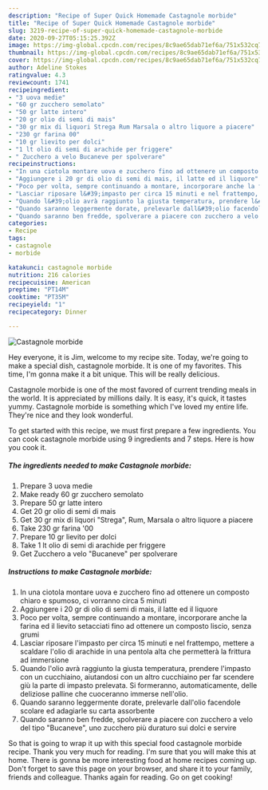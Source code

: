 ```yaml
---
description: "Recipe of Super Quick Homemade Castagnole morbide"
title: "Recipe of Super Quick Homemade Castagnole morbide"
slug: 3219-recipe-of-super-quick-homemade-castagnole-morbide
date: 2020-09-27T05:15:25.392Z
image: https://img-global.cpcdn.com/recipes/8c9ae65dab71ef6a/751x532cq70/castagnole-morbide-recipe-main-photo.jpg
thumbnail: https://img-global.cpcdn.com/recipes/8c9ae65dab71ef6a/751x532cq70/castagnole-morbide-recipe-main-photo.jpg
cover: https://img-global.cpcdn.com/recipes/8c9ae65dab71ef6a/751x532cq70/castagnole-morbide-recipe-main-photo.jpg
author: Adeline Stokes
ratingvalue: 4.3
reviewcount: 1741
recipeingredient:
- "3 uova medie"
- "60 gr zucchero semolato"
- "50 gr latte intero"
- "20 gr olio di semi di mais"
- "30 gr mix di liquori Strega Rum Marsala o altro liquore a piacere"
- "230 gr farina 00"
- "10 gr lievito per dolci"
- "1 lt olio di semi di arachide per friggere"
- " Zucchero a velo Bucaneve per spolverare"
recipeinstructions:
- "In una ciotola montare uova e zucchero fino ad ottenere un composto chiaro e spumoso, ci vorranno circa 5 minuti"
- "Aggiungere i 20 gr di olio di semi di mais, il latte ed il liquore"
- "Poco per volta, sempre continuando a montare, incorporare anche la farina ed il lievito setacciati fino ad ottenere un composto liscio, senza grumi"
- "Lasciar riposare l&#39;impasto per circa 15 minuti e nel frattempo, mettere a scaldare l&#39;olio di arachide in una pentola alta che permetterà la frittura ad immersione"
- "Quando l&#39;olio avrà raggiunto la giusta temperatura, prendere l&#39;impasto con un cucchiaino, aiutandosi con un altro cucchiaino per far scendere giù la parte di impasto prelevata. Si formeranno, automaticamente, delle deliziose palline che cuoceranno immerse nell&#39;olio."
- "Quando saranno leggermente dorate, prelevarle dall&#39;olio facendole scolare ed adagiarle su carta assorbente"
- "Quando saranno ben fredde, spolverare a piacere con zucchero a velo del tipo &#34;Bucaneve&#34;, uno zucchero più duraturo sui dolci e servire"
categories:
- Recipe
tags:
- castagnole
- morbide

katakunci: castagnole morbide 
nutrition: 216 calories
recipecuisine: American
preptime: "PT14M"
cooktime: "PT35M"
recipeyield: "1"
recipecategory: Dinner

---
```



![Castagnole morbide](https://img-global.cpcdn.com/recipes/8c9ae65dab71ef6a/751x532cq70/castagnole-morbide-recipe-main-photo.jpg)

Hey everyone, it is Jim, welcome to my recipe site. Today, we're going to make a special dish, castagnole morbide. It is one of my favorites. This time, I'm gonna make it a bit unique. This will be really delicious.



Castagnole morbide is one of the most favored of current trending meals in the world. It is appreciated by millions daily. It is easy, it's quick, it tastes yummy. Castagnole morbide is something which I've loved my entire life. They're nice and they look wonderful.


To get started with this recipe, we must first prepare a few ingredients. You can cook castagnole morbide using 9 ingredients and 7 steps. Here is how you cook it.

<!--inarticleads1-->

##### The ingredients needed to make Castagnole morbide:

1. Prepare 3 uova medie
1. Make ready 60 gr zucchero semolato
1. Prepare 50 gr latte intero
1. Get 20 gr olio di semi di mais
1. Get 30 gr mix di liquori &#34;Strega&#34;, Rum, Marsala o altro liquore a piacere
1. Take 230 gr farina &#39;00
1. Prepare 10 gr lievito per dolci
1. Take 1 lt olio di semi di arachide per friggere
1. Get  Zucchero a velo &#34;Bucaneve&#34; per spolverare




<!--inarticleads2-->

##### Instructions to make Castagnole morbide:

1. In una ciotola montare uova e zucchero fino ad ottenere un composto chiaro e spumoso, ci vorranno circa 5 minuti
1. Aggiungere i 20 gr di olio di semi di mais, il latte ed il liquore
1. Poco per volta, sempre continuando a montare, incorporare anche la farina ed il lievito setacciati fino ad ottenere un composto liscio, senza grumi
1. Lasciar riposare l&#39;impasto per circa 15 minuti e nel frattempo, mettere a scaldare l&#39;olio di arachide in una pentola alta che permetterà la frittura ad immersione
1. Quando l&#39;olio avrà raggiunto la giusta temperatura, prendere l&#39;impasto con un cucchiaino, aiutandosi con un altro cucchiaino per far scendere giù la parte di impasto prelevata. Si formeranno, automaticamente, delle deliziose palline che cuoceranno immerse nell&#39;olio.
1. Quando saranno leggermente dorate, prelevarle dall&#39;olio facendole scolare ed adagiarle su carta assorbente
1. Quando saranno ben fredde, spolverare a piacere con zucchero a velo del tipo &#34;Bucaneve&#34;, uno zucchero più duraturo sui dolci e servire




So that is going to wrap it up with this special food castagnole morbide recipe. Thank you very much for reading. I'm sure that you will make this at home. There is gonna be more interesting food at home recipes coming up. Don't forget to save this page on your browser, and share it to your family, friends and colleague. Thanks again for reading. Go on get cooking!
